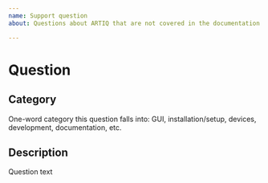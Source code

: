 ```yaml
---
name: Support question
about: Questions about ARTIQ that are not covered in the documentation (https://m-labs.hk/artiq/manual)

---
```


# Question

<!-- 
Make sure you check the ARTIQ documentation before posting a question. 
Don't forget you can search it! 
https://m-labs.hk/artiq/manual/
-->

## Category

One-word category this question falls into: GUI, installation/setup, devices, development, documentation, etc.

## Description

Question text